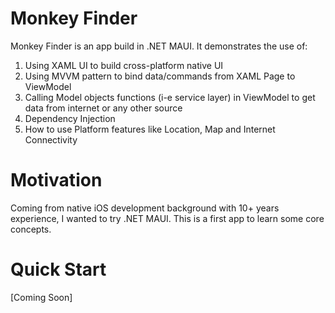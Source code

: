 # Monkey Finder

Monkey Finder is an app build in .NET MAUI. It demonstrates the use of:
1. Using XAML UI to build cross-platform native UI
2. Using MVVM pattern to bind data/commands from XAML Page to ViewModel
3. Calling Model objects functions (i-e service layer) in ViewModel to get data from internet or any other source
4. Dependency Injection
5. How to use Platform features like Location, Map and Internet Connectivity

# Motivation
Coming from native iOS development background with 10+ years experience, I wanted to try .NET MAUI. This is a first app to learn some core concepts.

# Quick Start
[Coming Soon]
